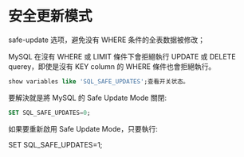 # 安全更新模式

safe-update 选项，避免没有 WHERE 条件的全表数据被修改；

MySQL 在沒有 WHERE 或 LIMIT 條件下會拒絕執行 UPDATE 或 DELETE querey，即使是沒有 KEY column 的 WHERE 條件也會拒絕執行。

```sql
show variables like 'SQL_SAFE_UPDATES';查看开关状态。
```

要解決就是將 MySQL 的 Safe Update Mode 關閉:

```sql
SET SQL_SAFE_UPDATES=0;
```

如果要重新啟用 Safe Update Mode，只要執行:

SET SQL_SAFE_UPDATES=1;
